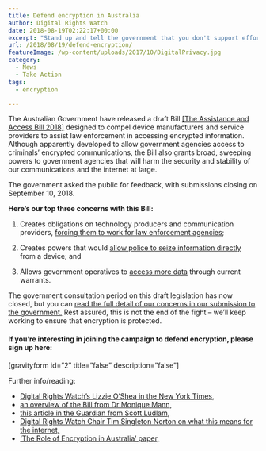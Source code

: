 ```yaml
---
title: Defend encryption in Australia
author: Digital Rights Watch
date: 2018-08-19T02:22:17+00:00
excerpt: "Stand up and tell the government that you don't support efforts to break encryption."
url: /2018/08/19/defend-encryption/
featureImage: /wp-content/uploads/2017/10/DigitalPrivacy.jpg
category:
  - News
  - Take Action
tags:
  - encryption

---
```

The Australian Government have released a draft Bill [[The Assistance and Access Bill 2018]][1] designed to compel device manufacturers and service providers to assist law enforcement in accessing encrypted information. Although apparently developed to allow government agencies access to criminals&#8217; encrypted communications, the Bill also grants broad, sweeping powers to government agencies that will harm the security and stability of our communications and the internet at large.<figure class="wp-block-embed-youtube wp-block-embed is-type-video is-provider-youtube wp-has-aspect-ratio wp-embed-aspect-16-9">

<div class="wp-block-embed__wrapper">
</div></figure>

<p style="text-align:left">
  The government asked the public for feedback, with submissions closing on September 10, 2018.<br />
</p>

**Here&#8217;s our top three concerns with this Bill:**

  1. Creates obligations on technology producers and communication providers, <span style="text-decoration: underline;">forcing them to work for law enforcement agencies</span>;

  2. Creates powers that would <span style="text-decoration: underline;">allow police to seize information directly</span> from a device; and
  3. Allows government operatives to <span style="text-decoration: underline;">access more data</span> through current warrants.


The government consultation period on this draft legislation has now closed, but you can [read the full detail of our concerns in our submission to the government.][2] Rest assured, this is not the end of the fight &#8211; we&#8217;ll keep working to ensure that encryption is protected.

#### If you&#8217;re interesting in joining the campaign to defend encryption, please sign up here:

[gravityform id=&#8221;2&#8243; title=&#8221;false&#8221; description=&#8221;false&#8221;]

Further info/reading:


  * [Digital Rights Watch&#8217;s Lizzie O&#8217;Shea in the New York Times,][3]
  * [an overview of the Bill from Dr Monique Mann][4],
  * [this article in the Guardian from Scott Ludlam,][5]
  * [Digital Rights Watch Chair Tim Singleton Norton on what this means for the internet,][6]
  * [&#8216;The Role of Encryption in Australia&#8217; paper,][7]

 [1]: https://www.homeaffairs.gov.au/about/consultations/assistance-and-access-bill-2018
 [2]: https://digitalrightswatch.org.au/2018/09/11/submission-to-home-affairs-on-the-assistance-and-access-bill-2018/
 [3]: https://www.nytimes.com/2018/09/04/opinion/australia-encryption-surveillance-bill.html
 [4]: https://theconversation.com/the-devil-is-in-the-detail-of-government-bill-to-enable-access-to-communications-data-96909
 [5]: https://www.theguardian.com/commentisfree/2018/aug/16/the-government-is-ratcheting-up-its-surveillance-powers-but-we-can-stop-this
 [6]: http://rightnow.org.au/opinion-3/the-internet-holds-society-together-and-the-government-is-setting-out-to-break-it/
 [7]: https://digitalrightswatch.org.au/2018/01/19/the-role-of-encryption-in-australia/
